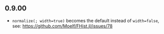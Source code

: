 ## 0.9.00
- `normalize(; width=true)` becomes the default instead of `width=false`, see: https://github.com/Moelf/FHist.jl/issues/78
